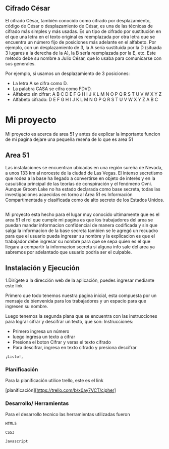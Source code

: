 ## Cifrado César
El cifrado César, también conocido como cifrado por desplazamiento, código de César o desplazamiento de César, es una de las técnicas de cifrado más simples y más usadas. Es un tipo de cifrado por sustitución en el que una letra en el texto original es reemplazada por otra letra que se encuentra un número fijo de posiciones más adelante en el alfabeto. Por ejemplo, con un desplazamiento de 3, la A sería sustituida por la D (situada 3 lugares a la derecha de la A), la B sería reemplazada por la E, etc. Este método debe su nombre a Julio César, que lo usaba para comunicarse con sus generales.

Por ejemplo, si usamos un desplazamiento de 3 posiciones:

- La letra A se cifra como D.
- La palabra CASA se cifra como FDVD.
- Alfabeto sin cifrar: A B C D E F G H I J K L M N O P Q R S T U V W X Y Z
- Alfabeto cifrado: D E F G H I J K L M N O P Q R S T U V W X Y Z A B C

# Mi proyecto
Mi proyecto es acerca de area 51 y antes de explicar la importante funcion de mi pagina dejare una pequeña reseña de lo que es area 51
## Area 51
Las instalaciones se encuentran ubicadas en una región sureña de Nevada, a unos 133 km al noroeste de la ciudad de Las Vegas. 
El intenso secretismo que rodea a la base ha llegado a convertirse en objeto de interés y en la casuística principal de las teorías de conspiración y el fenómeno Ovni. Aunque Groom Lake no ha estado declarada como base secreta, todas las investigaciones acaecidas en torno al Área 51 es Información Compartimentada y clasificada como de alto secreto de los Estados Unidos.

## 
Mi proyecto esta hecho para el lugar muy conocido ultimamente que es el area 51 el rol que cumple mi pagina es que los trabajadores del area se puedan mandar informacion confidencial de manera codificada y sin que salga la informacion de la base secreta tambien se le agregó un recuadro para que el usuario pueda ingresar su nombre y la explicacion es que el trabajador debe ingresar su nombre para que se sepa quien es el que llegara a compartir la informacion secreta si alguna info sale del area ya sabremos por adelantado que usuario podria ser el culpable.

## Instalación y Ejecución

1.Dirígete a la dirección web de la aplicación, puedes ingresar mediante este link

 Primero que todo tenemos nuestra pagina inicial, esta compuesta por un mensaje de bienvenida para los trabajadores y un espacio para que ingresen su nombre.

 Luego tenemos la segunda plana que se encuentra con las instrucciones para lograr cifrar y descifrar un texto, que son:
Instrucciones: 
* Primero ingresa un número 
 * luego ingresa un texto a cifrar
  * Presiona el boton Cifrar y veras el texto cifrado
  *  Para descifrar, ingresa en texto cifrado y presiona descifrar



 

    ¡Listo!, 






   ### Planificación

Para la planificación utilice trello, este es el link

[planificación][https://trello.com/b/x0ay7VCT/cipher]
### Desarrollo/ Herramientas

Para el desarrollo tecnico las herramientas utilizadas fueron

    HTML5

    CSS3

    Javascript


